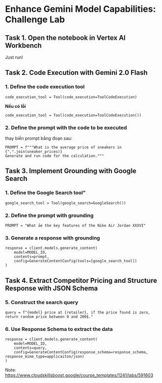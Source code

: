 # Enhance Gemini Model Capabilities: Challenge Lab

## Task 1. Open the notebook in Vertex AI Workbench

Just run!

## Task 2. Code Execution with Gemini 2.0 Flash

### 1. Define the code execution tool

```
code_execution_tool = Tool(code_execution=ToolCodeExecution)
```

**Nếu có lỗi**

```
code_execution_tool = Tool(code_execution=ToolCodeExecution())
```

### 2. Define the prompt with the code to be executed

thay biến prompt bằng đoạn sau:

```
PROMPT = f"""What is the average price of sneakers in {",".join(sneaker_prices)}
Generate and run code for the calculation."""
```

## Task 3. Implement Grounding with Google Search

### 1. Define the Google Search tool"

```
google_search_tool = Tool(google_search=GoogleSearch())
```

### 2. Define the prompt with grounding

```
PROMPT = "What ảe the key features of the Nike Air Jordan XXXVI"
```

### 3. Generate a response with grounding

```
response = client.models.generate_content(
    model=MODEL_ID,
    contents=prompt,
    config=GenerateContentConfig(tools=[google_search_tool])
)
```

## Task 4. Extract Competitor Pricing and Structure Response with JSON Schema

### 5. Construct the search query

```
query = f"{model} price at {retailer}, if the price found is zero, return random price between 0 and 200$."
```

### 6. Use Response Schema to extract the data

```
response = client.models.generate_content(
    model=MODEL_ID,
    contents=query,
    config=GenerateContentConfig(response_schema=response_schema, response_mime_type=applicaiton/json)
)
```

Note: https://www.cloudskillsboost.google/course_templates/1241/labs/591603
